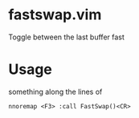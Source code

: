 # fastswap.vim
Toggle between the last buffer fast
# Usage
something along the lines of
```vim
nnoremap <F3> :call FastSwap()<CR>
```
